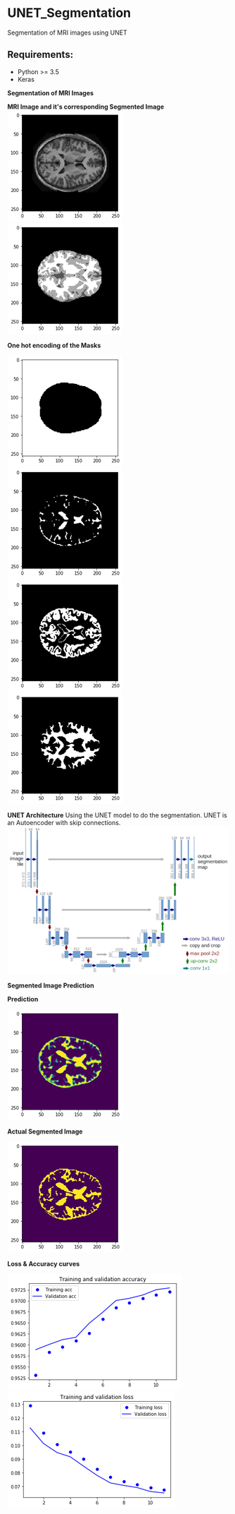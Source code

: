 # UNET_Segmentation

Segmentation of MRI images using UNET

## Requirements:
  * Python >= 3.5
  * Keras

**Segmentation of MRI Images**

**MRI Image and it's corresponding Segmented Image**      
![](Training_Images/MRI_Img.png)      ![](Training_Images/Segmented_Img.png)

**One hot encoding of the Masks**

![](Segmented_Masks/Mask1.png)  ![](Segmented_Masks/Mask2.png)  ![](Segmented_Masks/Mask3.png)  ![](Segmented_Masks/Mask4.png)



**UNET Architecture**
Using the UNET model to do the segmentation.
UNET is an Autoencoder with skip connections.
![](UNET_Architecture.png)



**Segmented Image Prediction**


**Prediction**

![](Predicted_Images/Prediction_96%25.png)

**Actual Segmented Image**

![](Predicted_Images/Original.png)


**Loss & Accuracy curves**

![](Loss%26Acc_Curves/acc.png)           ![](Loss%26Acc_Curves/loss.png)


